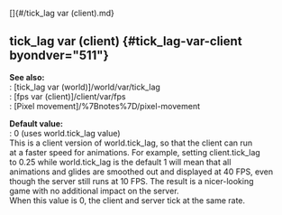[]{#/tick_lag var (client).md}    
## tick_lag var (client) {#tick_lag-var-client byondver="511"}    
**See also:**    
:   [tick_lag var (world)]/world/var/tick_lag    
:   [fps var (client)]/client/var/fps    
:   [Pixel movement]/%7Bnotes%7D/pixel-movement    
<!-- -->    
**Default value:**    
:   0 (uses world.tick_lag value)    
This is a client version of world.tick_lag, so that the client can run    
at a faster speed for animations. For example, setting client.tick_lag    
to 0.25 while world.tick_lag is the default 1 will mean that all    
animations and glides are smoothed out and displayed at 40 FPS, even    
though the server still runs at 10 FPS. The result is a nicer-looking    
game with no additional impact on the server.    
When this value is 0, the client and server tick at the same rate.  